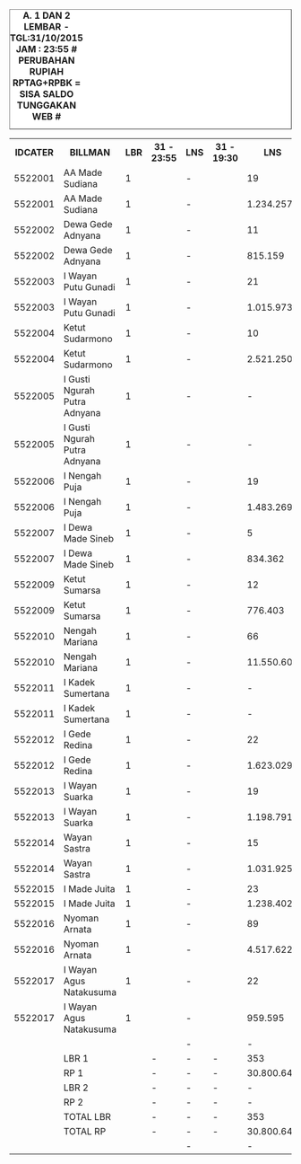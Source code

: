<HTML>
<HEAD>
<META HTTP-EQUIV="Content-Type" CONTENT="text/html;charset=windows-1252">
<TITLE>MONITOR LEMBAR BILLMAN OKTOBER 2015 - RAYON BANGLI</TITLE> 


</HEAD>
<BODY>
<TABLE BORDER=1 BGCOLOR=#ffffff CELLSPACING=0><FONT FACE="Segoe UI" COLOR=#000000><CAPTION><B>A. 1 DAN 2 LEMBAR  - TGL:31/10/2015 JAM : 23:55 # PERUBAHAN RUPIAH RPTAG+RPBK = SISA SALDO TUNGGAKAN WEB #</B></CAPTION></FONT>



<table><tbody><tr><th> IDCATER </th><th> BILLMAN </th><th> LBR </th><th> 31 - 23:55 </th><th> LNS </th><th> 31 - 19:30 </th><th> LNS </th><th> 31 - 15:30 </th><th> LNS </th><th>31 - 11:55</th><th> LNS </th><th> 31 - 04:50 </th><th> LNS </th><th>30 - 21:20</th><th> LNS </th><th> 30 / 15.49 </th><th> LNS </th><th> 30 / 05.15 </th><th> LNS </th><th> 29 / 20.05 </th><th> LNS </th><th> 29 / 04.10 </th><th> LNS </th><th> 28 / 21.15 </th><th> LNS </th><th> 28 / 06.27 </th><th> LNS </th><th> 27 / 17.54 </th><th> LNS </th><th> 27 / 03.47 </th><th> LNS </th><th> 26 / 17.17 </th><th> LNS </th><th> 26 / 06.30 </th><th> LNS </th><th> 25 / 18.10 </th><th> LNS </th><th> 25 / 06.23 </th><th> 24 </th><th> 23 </th><th> 22 </th><th> </th><th> 20 </th><th> </th></tr><tr><td> 5522001 </td><td> AA Made Sudiana </td><td> 1 </td><td> </td><td> - </td><td> </td><td> 19 </td><td> 19 </td><td> 33 </td><td>52</td><td> 5 </td><td> 57 </td><td> - </td><td>57</td><td> 37 </td><td>94</td><td> 19 </td><td>113</td><td> - </td><td> 113 </td><td> 18 </td><td> 131 </td><td> - </td><td> 131 </td><td> 11 </td><td> 142 </td><td> - </td><td> 142 </td><td> 11 </td><td> 153 </td><td> 4 </td><td> 157 </td><td> 35 </td><td> 192 </td><td> 1 </td><td> 193 </td><td> 11 </td><td> 204 </td><td> 205 </td><td> 220 </td><td> 242 </td><td> </td><td> 313 </td><td> </td></tr><tr><td> 5522001 </td><td> AA Made Sudiana </td><td> 1 </td><td> </td><td> - </td><td> </td><td> 1.234.257 </td><td> 1.234.257 </td><td> 2.530.370 </td><td> 3.764.627 </td><td> 297.143 </td><td> 4.061.770 </td><td> - </td><td> 4.061.770 </td><td> 3.119.329 </td><td> 7.181.099 </td><td> 2.146.471 </td><td> 9.327.570 </td><td> - </td><td> 9.327.570 </td><td> 1.448.121 </td><td> 10.775.691 </td><td> - </td><td> 10.775.691 </td><td> 1.200.191 </td><td> 11.975.882 </td><td> </td><td> 11.521.882 </td><td> 1.153.694 </td><td> 12.675.576 </td><td> 291.644 </td><td> 12.967.220 </td><td> 2.642.171 </td><td> 15.609.391 </td><td> 47.608 </td><td> 15.656.999 </td><td> 798.703 </td><td> 16.455.702 </td><td> 16.593.697 </td><td> 18.011.217 </td><td> 19.782.818 </td><td> </td><td> 27.092.172 </td><td> </td></tr><tr><td> 5522002 </td><td> Dewa Gede Adnyana </td><td> 1 </td><td> </td><td> - </td><td> </td><td> 11 </td><td> 11 </td><td> 11 </td><td>22</td><td> 2 </td><td> 24 </td><td> - </td><td>24</td><td> 1 </td><td>25</td><td> 17 </td><td>42</td><td> - </td><td> 42 </td><td> 3 </td><td> 45 </td><td> - </td><td> 45 </td><td> 3 </td><td> 48 </td><td> 14 </td><td> 62 </td><td> 6 </td><td> 68 </td><td> - </td><td> 68 </td><td> 8 </td><td> 76 </td><td> - </td><td> 76 </td><td> 1 </td><td> 77 </td><td> 77 </td><td> 180 </td><td> 190 </td><td> </td><td> 212 </td><td> </td></tr><tr><td> 5522002 </td><td> Dewa Gede Adnyana </td><td> 1 </td><td> </td><td> - </td><td> </td><td> 815.159 </td><td> 815.159 </td><td> 1.296.227 </td><td> 2.111.386 </td><td> 258.278 </td><td> 2.369.664 </td><td> - </td><td> 2.369.664 </td><td> 34.235 </td><td> 2.403.899 </td><td> 1.274.704 </td><td> 3.678.603 </td><td> - </td><td> 3.678.603 </td><td> 126.156 </td><td> 3.804.759 </td><td> - </td><td> 3.804.759 </td><td> 170.871 </td><td> 3.975.630 </td><td> </td><td> 4.242.829 </td><td> 702.748 </td><td> 4.945.577 </td><td> - </td><td> 4.945.577 </td><td> 403.452 </td><td> 5.349.029 </td><td> - </td><td> 5.349.029 </td><td> 33.022 </td><td> 5.382.051 </td><td> 5.382.051 </td><td> 9.947.883 </td><td> 10.540.972 </td><td> </td><td> 11.702.531 </td><td> </td></tr><tr><td> 5522003 </td><td> I Wayan Putu Gunadi </td><td> 1 </td><td> </td><td> - </td><td> </td><td> 21 </td><td> 21 </td><td> 7 </td><td>28</td><td> 7 </td><td> 35 </td><td> - </td><td>35</td><td> - </td><td>35</td><td> 14 </td><td>49</td><td> - </td><td> 49 </td><td> 7 </td><td> 56 </td><td> - </td><td> 56 </td><td> 18 </td><td> 74 </td><td> - </td><td> 74 </td><td> 13 </td><td> 87 </td><td> 2 </td><td> 89 </td><td> 50 </td><td> 139 </td><td> 1 </td><td> 140 </td><td> 2 </td><td> 142 </td><td> 143 </td><td> 150 </td><td> 161 </td><td> </td><td> 272 </td><td> </td></tr><tr><td> 5522003 </td><td> I Wayan Putu Gunadi </td><td> 1 </td><td> </td><td> - </td><td> </td><td> 1.015.973 </td><td> 1.015.973 </td><td> 680.066 </td><td> 1.696.039 </td><td> 738.245 </td><td> 2.434.284 </td><td> - </td><td> 2.434.284 </td><td> - </td><td> 2.434.284 </td><td> 930.476 </td><td> 3.364.760 </td><td> - </td><td> 3.364.760 </td><td> 817.314 </td><td> 4.182.074 </td><td> - </td><td> 4.182.074 </td><td> 1.336.451 </td><td> 5.518.525 </td><td> </td><td> 5.280.525 </td><td> 1.018.070 </td><td> 6.298.595 </td><td> 142.588 </td><td> 6.441.183 </td><td> 3.830.245 </td><td> 10.271.428 </td><td> 119.482 </td><td> 10.390.910 </td><td> 70.410 </td><td> 10.461.320 </td><td> 10.483.034 </td><td> 10.789.489 </td><td> 11.684.143 </td><td> </td><td> 18.535.172 </td><td> </td></tr><tr><td> 5522004 </td><td> Ketut Sudarmono </td><td> 1 </td><td> </td><td> - </td><td> </td><td> 10 </td><td> 10 </td><td> 2 </td><td>12</td><td> 5 </td><td> 17 </td><td> - </td><td>17</td><td> - </td><td>17</td><td> 3 </td><td>20</td><td> - </td><td> 20 </td><td> 1 </td><td> 21 </td><td> - </td><td> 21 </td><td> 2 </td><td> 23 </td><td> - </td><td> 23 </td><td> 1 </td><td> 24 </td><td> - </td><td> 24 </td><td> 5 </td><td> 29 </td><td> 1 </td><td> 30 </td><td> - </td><td> 30 </td><td> 31 </td><td> 32 </td><td> 37 </td><td> </td><td> 66 </td><td> </td></tr><tr><td> 5522004 </td><td> Ketut Sudarmono </td><td> 1 </td><td> </td><td> - </td><td> </td><td> 2.521.250 </td><td> 2.521.250 </td><td> 197.593 </td><td> 2.718.843 </td><td> 956.691 </td><td> 3.675.534 </td><td> - </td><td> 3.675.534 </td><td> - </td><td> 3.675.534 </td><td> 34.759 </td><td> 3.710.293 </td><td> - </td><td> 3.710.293 </td><td> 43.326 </td><td> 3.753.619 </td><td> - </td><td> 3.753.619 </td><td> 243.876 </td><td> 3.997.495 </td><td> </td><td> 3.843.495 </td><td> 66.121 </td><td> 3.909.616 </td><td> - </td><td> 3.909.616 </td><td> 294.652 </td><td> 4.204.268 </td><td> 76.263 </td><td> 4.280.531 </td><td> - </td><td> 4.280.531 </td><td> 4.326.302 </td><td> 4.334.536 </td><td> 4.574.040 </td><td> </td><td> 6.263.604 </td><td> </td></tr><tr><td> 5522005 </td><td> I Gusti Ngurah Putra Adnyana </td><td> 1 </td><td> </td><td> - </td><td> </td><td> - </td><td> </td><td> - </td><td> </td><td> - </td><td> </td><td> - </td><td> </td><td> - </td><td> </td><td> - </td><td> </td><td> - </td><td> </td><td> - </td><td> </td><td> - </td><td> </td><td> 24 </td><td> 24 </td><td> 23 </td><td> 47 </td><td> 3 </td><td> 50 </td><td> - </td><td> 50 </td><td> 12 </td><td> 62 </td><td> 30 </td><td> 92 </td><td> 1 </td><td> 93 </td><td> 105 </td><td> 113 </td><td> 148 </td><td> </td><td> 260 </td><td> </td></tr><tr><td> 5522005 </td><td> I Gusti Ngurah Putra Adnyana </td><td> 1 </td><td> </td><td> - </td><td> </td><td> - </td><td> </td><td> - </td><td> </td><td> - </td><td> </td><td> - </td><td> </td><td> - </td><td> </td><td> - </td><td> </td><td> - </td><td> </td><td> - </td><td> </td><td> - </td><td> </td><td> 1.324.324 </td><td> 1.324.324 </td><td> </td><td> 2.947.278 </td><td> 375.354 </td><td> 3.322.632 </td><td> - </td><td> 3.322.632 </td><td> 685.309 </td><td> 4.007.941 </td><td> 2.755.235 </td><td> 6.763.176 </td><td> 37.604 </td><td> 6.800.780 </td><td> 7.344.800 </td><td> 7.766.498 </td><td> 9.721.239 </td><td> </td><td> 16.682.415 </td><td> </td></tr><tr><td> 5522006 </td><td> I Nengah Puja </td><td> 1 </td><td> </td><td> - </td><td> </td><td> 19 </td><td> 19 </td><td> 3 </td><td>22</td><td> 11 </td><td> 33 </td><td> 1 </td><td>34</td><td> 16 </td><td>50</td><td> 3 </td><td>53</td><td> - </td><td> 53 </td><td> 11 </td><td> 64 </td><td> - </td><td> 64 </td><td> 7 </td><td> 71 </td><td> - </td><td> 71 </td><td> 29 </td><td> 100 </td><td> - </td><td> 100 </td><td> 26 </td><td> 126 </td><td> 1 </td><td> 127 </td><td> - </td><td> 127 </td><td> 127 </td><td> 136 </td><td> 145 </td><td> </td><td> 196 </td><td> </td></tr><tr><td> 5522006 </td><td> I Nengah Puja </td><td> 1 </td><td> </td><td> - </td><td> </td><td> 1.483.269 </td><td> 1.483.269 </td><td> 494.985 </td><td> 1.978.254 </td><td> 965.448 </td><td> 2.943.702 </td><td> 8.445 </td><td> 2.952.147 </td><td> 949.466 </td><td> 3.901.613 </td><td> 691.100 </td><td> 4.592.713 </td><td> - </td><td> 4.592.713 </td><td> 771.981 </td><td> 5.364.694 </td><td> - </td><td> 5.364.694 </td><td> 2.170.722 </td><td> 7.535.416 </td><td> </td><td> 7.303.416 </td><td> 1.175.616 </td><td> 8.479.032 </td><td> - </td><td> 8.479.032 </td><td> 1.251.138 </td><td> 9.730.170 </td><td> 11.022 </td><td> 9.741.192 </td><td> - </td><td> 9.741.192 </td><td> 9.741.192 </td><td> 10.064.280 </td><td> 10.500.932 </td><td> </td><td> 15.695.104 </td><td> </td></tr><tr><td> 5522007 </td><td> I Dewa Made Sineb </td><td> 1 </td><td> </td><td> - </td><td> </td><td> 5 </td><td> 5 </td><td> - </td><td>5</td><td> 2 </td><td> 7 </td><td> - </td><td>7</td><td> - </td><td>7</td><td> 65 </td><td>72</td><td> - </td><td> 72 </td><td> 2 </td><td> 74 </td><td> - </td><td> 74 </td><td> 4 </td><td> 78 </td><td> - </td><td> 78 </td><td> 4 </td><td> 82 </td><td> 4 </td><td> 86 </td><td> 4 </td><td> 90 </td><td> 2 </td><td> 92 </td><td> 1 </td><td> 93 </td><td> 94 </td><td> 112 </td><td> 128 </td><td> </td><td> 178 </td><td> </td></tr><tr><td> 5522007 </td><td> I Dewa Made Sineb </td><td> 1 </td><td> </td><td> - </td><td> </td><td> 834.362 </td><td> 834.362 </td><td> - </td><td> 834.362 </td><td> 97.746 </td><td> 932.108 </td><td> - </td><td> 932.108 </td><td> - </td><td> 932.108 </td><td> 4.991.993 </td><td> 5.924.101 </td><td> - </td><td> 5.924.101 </td><td> 91.509 </td><td> 6.015.610 </td><td> - </td><td> 6.015.610 </td><td> 158.096 </td><td> 6.173.706 </td><td> </td><td> 5.929.706 </td><td> 258.448 </td><td> 6.188.154 </td><td> 185.631 </td><td> 6.373.785 </td><td> 312.331 </td><td> 6.686.116 </td><td> 68.129 </td><td> 6.754.245 </td><td> 54.483 </td><td> 6.808.728 </td><td> 6.981.243 </td><td> 8.036.279 </td><td> 8.603.946 </td><td> </td><td> 18.005.728 </td><td> </td></tr><tr><td> 5522009 </td><td> Ketut Sumarsa </td><td> 1 </td><td> </td><td> - </td><td> </td><td> 12 </td><td> 12 </td><td> - </td><td>12</td><td> 3 </td><td> 15 </td><td> - </td><td>15</td><td> 2 </td><td>17</td><td> 2 </td><td>19</td><td> - </td><td> 19 </td><td> - </td><td> 19 </td><td> - </td><td> 19 </td><td> 2 </td><td> 21 </td><td> 12 </td><td> 33 </td><td> 2 </td><td> 35 </td><td> 1 </td><td> 36 </td><td> 14 </td><td> 50 </td><td> 12 </td><td> 62 </td><td> - </td><td> 62 </td><td> 62 </td><td> 67 </td><td> 74 </td><td> </td><td> 106 </td><td> </td></tr><tr><td> 5522009 </td><td> Ketut Sumarsa </td><td> 1 </td><td> </td><td> - </td><td> </td><td> 776.403 </td><td> 776.403 </td><td> - </td><td> 776.403 </td><td> 139.356 </td><td> 915.759 </td><td> - </td><td> 915.759 </td><td> 130.278 </td><td> 1.046.037 </td><td> 129.162 </td><td> 1.175.199 </td><td> - </td><td> 1.175.199 </td><td> - </td><td> 1.175.199 </td><td> - </td><td> 1.175.199 </td><td> 226.996 </td><td> 1.402.195 </td><td> </td><td> 2.095.404 </td><td> 59.070 </td><td> 2.154.474 </td><td> 243.901 </td><td> 2.398.375 </td><td> 1.053.238 </td><td> 3.451.613 </td><td> 504.790 </td><td> 3.956.403 </td><td> - </td><td> 3.956.403 </td><td> 3.956.403 </td><td> 4.247.145 </td><td> 4.666.030 </td><td> </td><td> 6.300.045 </td><td> </td></tr><tr><td> 5522010 </td><td> Nengah Mariana </td><td> 1 </td><td> </td><td> - </td><td> </td><td> 66 </td><td> 66 </td><td> 55 </td><td>121</td><td> 2 </td><td> 123 </td><td> - </td><td>123</td><td> 3 </td><td>126</td><td> 6 </td><td>132</td><td> - </td><td> 132 </td><td> 48 </td><td> 180 </td><td> - </td><td> 180 </td><td> 12 </td><td> 192 </td><td> - </td><td> 192 </td><td> 8 </td><td> 200 </td><td> 2 </td><td> 202 </td><td> 21 </td><td> 223 </td><td> - </td><td> 223 </td><td> 5 </td><td> 228 </td><td> 230 </td><td> 240 </td><td> 264 </td><td> </td><td> 355 </td><td> </td></tr><tr><td> 5522010 </td><td> Nengah Mariana </td><td> 1 </td><td> </td><td> - </td><td> </td><td> 11.550.603 </td><td> 11.550.603 </td><td> 4.866.760 </td><td> 16.417.363 </td><td> 416.966 </td><td> 16.834.329 </td><td> - </td><td> 16.834.329 </td><td> 1.518.936 </td><td> 18.353.265 </td><td> 1.894.571 </td><td> 20.247.836 </td><td> - </td><td> 20.247.836 </td><td> 3.962.637 </td><td> 24.210.473 </td><td> - </td><td> 24.210.473 </td><td> 2.944.746 </td><td> 27.155.219 </td><td> </td><td> 25.966.083 </td><td> 2.157.809 </td><td> 28.123.892 </td><td> 70.752 </td><td> 28.194.644 </td><td> 1.548.189 </td><td> 29.742.833 </td><td> - </td><td> 29.742.833 </td><td> 376.190 </td><td> 30.119.023 </td><td> 30.348.627 </td><td> 31.506.629 </td><td> 36.804.373 </td><td> </td><td> 46.449.056 </td><td> </td></tr><tr><td> 5522011 </td><td> I Kadek Sumertana </td><td> 1 </td><td> </td><td> - </td><td> </td><td> - </td><td> </td><td> 1 </td><td>1</td><td> - </td><td> 1 </td><td> - </td><td>1</td><td> - </td><td>1</td><td> - </td><td>1</td><td> - </td><td> 1 </td><td> 12 </td><td> 13 </td><td> - </td><td> 13 </td><td> 2 </td><td> 15 </td><td> - </td><td> 15 </td><td> 5 </td><td> 20 </td><td> 1 </td><td> 21 </td><td> 1 </td><td> 22 </td><td> 1 </td><td> 23 </td><td> 1 </td><td> 24 </td><td> 27 </td><td> 28 </td><td> 35 </td><td> </td><td> 56 </td><td> </td></tr><tr><td> 5522011 </td><td> I Kadek Sumertana </td><td> 1 </td><td> </td><td> - </td><td> </td><td> - </td><td> </td><td> 629.650 </td><td> 629.650 </td><td> - </td><td> 629.650 </td><td> - </td><td> 629.650 </td><td> - </td><td> 629.650 </td><td> - </td><td> 629.650 </td><td> - </td><td> 629.650 </td><td> 876.191 </td><td> 1.505.841 </td><td> - </td><td> 1.505.841 </td><td> 452.519 </td><td> 1.958.360 </td><td> </td><td> 1.904.360 </td><td> 603.831 </td><td> 2.508.191 </td><td> 77.334 </td><td> 2.585.525 </td><td> 182.644 </td><td> 2.768.169 </td><td> 76.131 </td><td> 2.844.300 </td><td> 176.110 </td><td> 3.020.410 </td><td> 3.194.805 </td><td> 3.279.984 </td><td> 4.312.240 </td><td> </td><td> 6.663.810 </td><td> </td></tr><tr><td> 5522012 </td><td> I Gede Redina </td><td> 1 </td><td> </td><td> - </td><td> </td><td> 22 </td><td> 22 </td><td> - </td><td>22</td><td> 14 </td><td> 36 </td><td> - </td><td>36</td><td> - </td><td>36</td><td> 20 </td><td>56</td><td> - </td><td> 56 </td><td> - </td><td> 56 </td><td> - </td><td> 56 </td><td> - </td><td> 56 </td><td> - </td><td> 56 </td><td> - </td><td> 56 </td><td> - </td><td> 56 </td><td> - </td><td> 56 </td><td> - </td><td> 56 </td><td> 1 </td><td> 57 </td><td> 57 </td><td> 59 </td><td> 65 </td><td> </td><td> 97 </td><td> </td></tr><tr><td> 5522012 </td><td> I Gede Redina </td><td> 1 </td><td> </td><td> - </td><td> </td><td> 1.623.029 </td><td> 1.623.029 </td><td> - </td><td> 1.623.029 </td><td> 887.008 </td><td> 2.510.037 </td><td> - </td><td> 2.510.037 </td><td> - </td><td> 2.510.037 </td><td> 1.030.986 </td><td> 3.541.023 </td><td> - </td><td> 3.541.023 </td><td> - </td><td> 3.541.023 </td><td> - </td><td> 3.541.023 </td><td> - </td><td> 3.541.023 </td><td> </td><td> 3.363.023 </td><td> - </td><td> 3.363.023 </td><td> - </td><td> 3.363.023 </td><td> - </td><td> 3.363.023 </td><td> - </td><td> 3.363.023 </td><td> 17.358 </td><td> 3.380.381 </td><td> 3.380.381 </td><td> 4.180.704 </td><td> 4.740.363 </td><td> </td><td> 6.761.482 </td><td> </td></tr><tr><td> 5522013 </td><td> I Wayan Suarka </td><td> 1 </td><td> </td><td> - </td><td> </td><td> 19 </td><td> 19 </td><td> - </td><td>19</td><td> - </td><td> 19 </td><td> - </td><td>19</td><td> - </td><td>19</td><td> 1 </td><td>20</td><td> - </td><td> 20 </td><td> 27 </td><td> 47 </td><td> - </td><td> 47 </td><td> - </td><td> 47 </td><td> 1 </td><td> 48 </td><td> 4 </td><td> 52 </td><td> - </td><td> 52 </td><td> 2 </td><td> 54 </td><td> - </td><td> 54 </td><td> 4 </td><td> 58 </td><td> 60 </td><td> 60 </td><td> 65 </td><td> </td><td> 77 </td><td> </td></tr><tr><td> 5522013 </td><td> I Wayan Suarka </td><td> 1 </td><td> </td><td> - </td><td> </td><td> 1.198.791 </td><td> 1.198.791 </td><td> - </td><td> 1.198.791 </td><td> - </td><td> 1.198.791 </td><td> - </td><td> 1.198.791 </td><td> - </td><td> 1.198.791 </td><td> 9.629.050 </td><td> 10.827.841 </td><td> - </td><td> 10.827.841 </td><td> 1.214.749 </td><td> 12.042.590 </td><td> - </td><td> 12.042.590 </td><td> - </td><td> 12.042.590 </td><td> </td><td> 11.672.348 </td><td> 602.653 </td><td> 12.275.001 </td><td> - </td><td> 12.275.001 </td><td> 128.568 </td><td> 12.403.569 </td><td> - </td><td> 12.403.569 </td><td> 332.481 </td><td> 12.736.050 </td><td> 12.868.634 </td><td> 12.868.634 </td><td> 13.009.181 </td><td> </td><td> 22.845.349 </td><td> </td></tr><tr><td> 5522014 </td><td> Wayan Sastra </td><td> 1 </td><td> </td><td> - </td><td> </td><td> 15 </td><td> 15 </td><td> - </td><td>15</td><td> - </td><td> 15 </td><td> - </td><td>15</td><td> 27 </td><td>42</td><td> 13 </td><td>55</td><td> - </td><td> 55 </td><td> 4 </td><td> 59 </td><td> - </td><td> 59 </td><td> 4 </td><td> 63 </td><td> 10 </td><td> 73 </td><td> 7 </td><td> 80 </td><td> - </td><td> 80 </td><td> 7 </td><td> 87 </td><td> 1 </td><td> 88 </td><td> 3 </td><td> 91 </td><td> 91 </td><td> 96 </td><td> 182 </td><td> </td><td> 231 </td><td> </td></tr><tr><td> 5522014 </td><td> Wayan Sastra </td><td> 1 </td><td> </td><td> - </td><td> </td><td> 1.031.925 </td><td> 1.031.925 </td><td> - </td><td> 1.031.925 </td><td> - </td><td> 1.031.925 </td><td> - </td><td> 1.031.925 </td><td> 1.878.103 </td><td> 2.910.028 </td><td> 1.152.941 </td><td> 4.062.969 </td><td> - </td><td> 4.062.969 </td><td> 144.380 </td><td> 4.207.349 </td><td> - </td><td> 4.207.349 </td><td> 152.341 </td><td> 4.359.690 </td><td> </td><td> 4.661.467 </td><td> 301.192 </td><td> 4.962.659 </td><td> - </td><td> 4.962.659 </td><td> 274.495 </td><td> 5.237.154 </td><td> 66.462 </td><td> 5.303.616 </td><td> 362.578 </td><td> 5.666.194 </td><td> 5.666.194 </td><td> 5.893.620 </td><td> 9.650.016 </td><td> </td><td> 12.209.906 </td><td> </td></tr><tr><td> 5522015 </td><td> I Made Juita </td><td> 1 </td><td> </td><td> - </td><td> </td><td> 23 </td><td> 23 </td><td> 8 </td><td>31</td><td> - </td><td> 31 </td><td> - </td><td>31</td><td> 13 </td><td>44</td><td> 8 </td><td>52</td><td> - </td><td> 52 </td><td> 29 </td><td> 81 </td><td> - </td><td> 81 </td><td> 5 </td><td> 86 </td><td> - </td><td> 86 </td><td> 11 </td><td> 97 </td><td> - </td><td> 97 </td><td> 9 </td><td> 106 </td><td> - </td><td> 106 </td><td> 1 </td><td> 107 </td><td> 107 </td><td> 115 </td><td> 139 </td><td> </td><td> 176 </td><td> </td></tr><tr><td> 5522015 </td><td> I Made Juita </td><td> 1 </td><td> </td><td> - </td><td> </td><td> 1.238.402 </td><td> 1.238.402 </td><td> 425.261 </td><td> 1.663.663 </td><td> - </td><td> 1.663.663 </td><td> - </td><td> 1.663.663 </td><td> 725.299 </td><td> 2.388.962 </td><td> 408.337 </td><td> 2.797.299 </td><td> - </td><td> 2.797.299 </td><td> 3.428.664 </td><td> 6.225.963 </td><td> - </td><td> 6.225.963 </td><td> 251.269 </td><td> 6.477.232 </td><td> </td><td> 6.173.232 </td><td> 723.339 </td><td> 6.896.571 </td><td> - </td><td> 6.896.571 </td><td> 239.100 </td><td> 7.135.671 </td><td> - </td><td> 7.135.671 </td><td> 6.189 </td><td> 7.141.860 </td><td> 7.141.860 </td><td> 7.389.684 </td><td> 8.599.759 </td><td> </td><td> 10.831.923 </td><td> </td></tr><tr><td> 5522016 </td><td> Nyoman Arnata </td><td> 1 </td><td> </td><td> - </td><td> </td><td> 89 </td><td> 89 </td><td> - </td><td>89</td><td> 19 </td><td> 108 </td><td> - </td><td>108</td><td> 3 </td><td>111</td><td> 6 </td><td>117</td><td> - </td><td> 117 </td><td> 18 </td><td> 135 </td><td> - </td><td> 135 </td><td> 2 </td><td> 137 </td><td> - </td><td> 137 </td><td> 8 </td><td> 145 </td><td> - </td><td> 145 </td><td> 3 </td><td> 148 </td><td> 1 </td><td> 149 </td><td> - </td><td> 149 </td><td> 150 </td><td> 155 </td><td> 162 </td><td> </td><td> 217 </td><td> </td></tr><tr><td> 5522016 </td><td> Nyoman Arnata </td><td> 1 </td><td> </td><td> - </td><td> </td><td> 4.517.622 </td><td> 4.517.622 </td><td> - </td><td> 4.517.622 </td><td> 1.501.790 </td><td> 6.019.412 </td><td> - </td><td> 6.019.412 </td><td> 2.135.817 </td><td> 8.155.229 </td><td> 430.166 </td><td> 8.585.395 </td><td> - </td><td> 8.585.395 </td><td> 525.366 </td><td> 9.110.761 </td><td> - </td><td> 9.110.761 </td><td> 209.028 </td><td> 9.319.789 </td><td> </td><td> 8.800.789 </td><td> 721.710 </td><td> 9.522.499 </td><td> - </td><td> 9.522.499 </td><td> 89.601 </td><td> 9.612.100 </td><td> 20.526 </td><td> 9.632.626 </td><td> - </td><td> 9.632.626 </td><td> 9.681.664 </td><td> 10.585.490 </td><td> 11.171.020 </td><td> </td><td> 15.340.119 </td><td> </td></tr><tr><td> 5522017 </td><td> I Wayan Agus Natakusuma </td><td> 1 </td><td> </td><td> - </td><td> </td><td> 22 </td><td> 22 </td><td> - </td><td>22</td><td> 36 </td><td> 58 </td><td> - </td><td>58</td><td> - </td><td>58</td><td> 4 </td><td>62</td><td> - </td><td> 62 </td><td> 1 </td><td> 63 </td><td> - </td><td> 63 </td><td> 2 </td><td> 65 </td><td> - </td><td> 65 </td><td> 1 </td><td> 66 </td><td> - </td><td> 66 </td><td> 5 </td><td> 71 </td><td> - </td><td> 71 </td><td> 1 </td><td> 72 </td><td> 73 </td><td> 80 </td><td> 87 </td><td> </td><td> 117 </td><td> </td></tr><tr><td> 5522017 </td><td> I Wayan Agus Natakusuma </td><td> 1 </td><td> </td><td> - </td><td> </td><td> 959.595 </td><td> 959.595 </td><td> - </td><td> 959.595 </td><td> 2.123.125 </td><td> 3.082.720 </td><td> - </td><td> 3.082.720 </td><td> - </td><td> 3.082.720 </td><td> 219.247 </td><td> 3.301.967 </td><td> - </td><td> 3.301.967 </td><td> 15.210 </td><td> 3.317.177 </td><td> - </td><td> 3.317.177 </td><td> 42.300 </td><td> 3.359.477 </td><td> </td><td> 3.151.477 </td><td> 46.316 </td><td> 3.197.793 </td><td> - </td><td> 3.197.793 </td><td> 246.940 </td><td> 3.444.733 </td><td> - </td><td> 3.444.733 </td><td> 27.808 </td><td> 3.472.541 </td><td> 3.484.355 </td><td> 3.832.825 </td><td> 4.107.343 </td><td> </td><td> 5.105.951 </td><td> </td></tr><tr><td> </td><td> </td><td> </td><td> </td><td> - </td><td> </td><td> - </td><td> </td><td> - </td><td> </td><td> - </td><td> </td><td> - </td><td> </td><td> - </td><td> </td><td> - </td><td> </td><td> - </td><td> </td><td> - </td><td> </td><td> - </td><td> </td><td> - </td><td> </td><td> - </td><td> </td><td> - </td><td> </td><td> - </td><td> </td><td> - </td><td> </td><td> - </td><td> </td><td> - </td><td> </td><td> </td><td> </td><td> </td><td> </td><td> </td><td> </td></tr><tr><td> </td><td> LBR 1 </td><td> </td><td> - </td><td> - </td><td> - </td><td> 353 </td><td> 353 </td><td> 120 </td><td> 473 </td><td> 106 </td><td> 579 </td><td> 1 </td><td> 580 </td><td> 102 </td><td> 682 </td><td> 181 </td><td> 863 </td><td> - </td><td> 863 </td><td> 181 </td><td> 1.044 </td><td> - </td><td> 1.044 </td><td> 98 </td><td> 1.142 </td><td> 60 </td><td> 1.202 </td><td> 113 </td><td> 1.315 </td><td> 14 </td><td> 1.329 </td><td> 202 </td><td> 1.531 </td><td> 51 </td><td> 1.582 </td><td> 32 </td><td> 1.614 </td><td> 1.639 </td><td> 1.843 </td><td> 2.124 </td><td> </td><td> 2.929 </td><td> </td></tr><tr><td> </td><td> RP 1 </td><td> </td><td> - </td><td> - </td><td> - </td><td> 30.800.640 </td><td> 30.800.640 </td><td> 11.120.912 </td><td> 41.921.552 </td><td> 8.381.796 </td><td> 50.303.348 </td><td> 8.445 </td><td> 50.311.793 </td><td> 10.491.463 </td><td> 60.803.256 </td><td> 24.963.963 </td><td> 85.767.219 </td><td> - </td><td> 85.767.219 </td><td> 13.465.604 </td><td> 99.232.823 </td><td> - </td><td> 99.232.823 </td><td> 10.883.730 </td><td> 110.116.553 </td><td> </td><td> 108.857.314 </td><td> 9.965.971 </td><td> 118.823.285 </td><td> 1.011.850 </td><td> 119.835.135 </td><td> 13.182.073 </td><td> 133.017.208 </td><td> 3.745.648 </td><td> 136.762.856 </td><td> 2.292.936 </td><td> 139.055.792 </td><td> 140.575.242 </td><td> 152.734.897 </td><td> 172.468.415 </td><td> </td><td> 246.484.367 </td><td> </td></tr><tr><td> </td><td> LBR 2 </td><td> </td><td> - </td><td> - </td><td> - </td><td> - </td><td> - </td><td> - </td><td> - </td><td> - </td><td> - </td><td> - </td><td> - </td><td> - </td><td> - </td><td> - </td><td> - </td><td> - </td><td> - </td><td> - </td><td> - </td><td> - </td><td> - </td><td> - </td><td> - </td><td> </td><td> - </td><td> - </td><td> - </td><td> - </td><td> - </td><td> - </td><td> - </td><td> - </td><td> - </td><td> - </td><td> - </td><td> - </td><td> - </td><td> - </td><td> </td><td> - </td><td> </td></tr><tr><td> </td><td> RP 2 </td><td> </td><td> - </td><td> - </td><td> - </td><td> - </td><td> - </td><td> - </td><td> - </td><td> - </td><td> - </td><td> - </td><td> - </td><td> - </td><td> - </td><td> - </td><td> - </td><td> - </td><td> - </td><td> - </td><td> - </td><td> - </td><td> - </td><td> - </td><td> - </td><td> - </td><td> - </td><td> - </td><td> - </td><td> - </td><td> - </td><td> - </td><td> - </td><td> - </td><td> - </td><td> - </td><td> - </td><td> - </td><td> - </td><td> - </td><td> </td><td> - </td><td> </td></tr><tr><td> </td><td> TOTAL LBR </td><td> </td><td> - </td><td> - </td><td> - </td><td> 353 </td><td> 353 </td><td> 120 </td><td> 473 </td><td> 106 </td><td> 579 </td><td> 1 </td><td> 580 </td><td> 102 </td><td> 682 </td><td> 181 </td><td> 863 </td><td> - </td><td> 863 </td><td> 181 </td><td> 1.044 </td><td> - </td><td> 1.044 </td><td> 98 </td><td> 1.142 </td><td> 60 </td><td> 1.202 </td><td> 113 </td><td> 1.315 </td><td> 14 </td><td> 1.329 </td><td> 202 </td><td> 1.531 </td><td> 51 </td><td> 1.582 </td><td> 32 </td><td> 1.614 </td><td> 1.639 </td><td> 1.843 </td><td> 2.124 </td><td> </td><td> 2.929 </td><td> </td></tr><tr><td> </td><td> TOTAL RP </td><td> </td><td> - </td><td> - </td><td> - </td><td> 30.800.640 </td><td> 30.800.640 </td><td> 11.120.912 </td><td> 41.921.552 </td><td> 8.381.796 </td><td> 50.303.348 </td><td> 8.445 </td><td> 50.311.793 </td><td> 10.491.463 </td><td> 60.803.256 </td><td> 24.963.963 </td><td> 85.767.219 </td><td> - </td><td> 85.767.219 </td><td> 13.465.604 </td><td> 99.232.823 </td><td> - </td><td> 99.232.823 </td><td> 10.883.730 </td><td> 110.116.553 </td><td> </td><td> 108.857.314 </td><td> 9.965.971 </td><td> 118.823.285 </td><td> 1.011.850 </td><td> 119.835.135 </td><td> 13.182.073 </td><td> 133.017.208 </td><td> 3.745.648 </td><td> 136.762.856 </td><td> 2.292.936 </td><td> 139.055.792 </td><td> 140.575.242 </td><td> 152.734.897 </td><td> 172.468.415 </td><td> </td><td> 246.484.367 </td><td> </td></tr><tr><td> </td><td> </td><td> </td><td> </td><td> - </td><td> </td><td> - </td><td> </td><td> - </td><td> </td><td> - </td><td> </td><td> - </td><td> </td><td> - </td><td> </td><td> - </td><td> </td><td> - </td><td> </td><td> - </td><td> </td><td> - </td><td> </td><td> - </td><td> </td><td> </td><td> </td><td> - </td><td> </td><td> - </td><td> </td><td> - </td><td> </td><td> - </td><td> </td><td> - </td><td> </td><td> </td><td> </td><td> </td><td> </td><td> </td><td> </td></tr></tbody></table>

</TR>
</TBODY>
<TFOOT></TFOOT>
</TABLE>
</BODY>
</HTML> 
